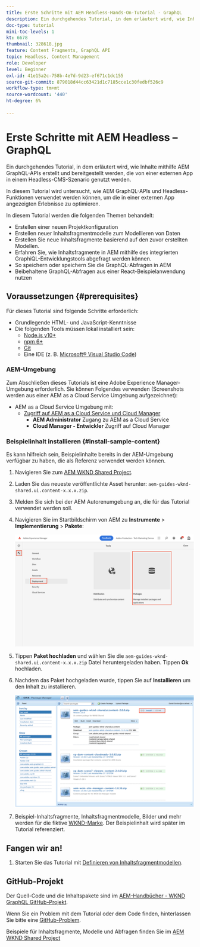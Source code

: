 ```yaml
---
title: Erste Schritte mit AEM Headless-Hands-On-Tutorial - GraphQL
description: Ein durchgehendes Tutorial, in dem erläutert wird, wie Inhalte mithilfe AEM GraphQL-APIs erstellt und bereitgestellt werden.
doc-type: tutorial
mini-toc-levels: 1
kt: 6678
thumbnail: 328618.jpg
feature: Content Fragments, GraphQL API
topic: Headless, Content Management
role: Developer
level: Beginner
exl-id: 41e15a2c-758b-4e7d-9d23-ef671c1dc155
source-git-commit: 879018d44cc63421d1c7185cce1c30fedbf526c9
workflow-type: tm+mt
source-wordcount: '440'
ht-degree: 6%

---
```


# Erste Schritte mit AEM Headless – GraphQL

Ein durchgehendes Tutorial, in dem erläutert wird, wie Inhalte mithilfe AEM GraphQL-APIs erstellt und bereitgestellt werden, die von einer externen App in einem Headless-CMS-Szenario genutzt werden.

In diesem Tutorial wird untersucht, wie AEM GraphQL-APIs und Headless-Funktionen verwendet werden können, um die in einer externen App angezeigten Erlebnisse zu optimieren.

In diesem Tutorial werden die folgenden Themen behandelt:

* Erstellen einer neuen Projektkonfiguration
* Erstellen neuer Inhaltsfragmentmodelle zum Modellieren von Daten
* Erstellen Sie neue Inhaltsfragmente basierend auf den zuvor erstellten Modellen.
* Erfahren Sie, wie Inhaltsfragmente in AEM mithilfe des integrierten GraphiQL-Entwicklungstools abgefragt werden können.
* So speichern oder speichern Sie die GraphQL-Abfragen in AEM
* Beibehaltene GraphQL-Abfragen aus einer React-Beispielanwendung nutzen


## Voraussetzungen {#prerequisites}

Für dieses Tutorial sind folgende Schritte erforderlich:

* Grundlegende HTML- und JavaScript-Kenntnisse
* Die folgenden Tools müssen lokal installiert sein:
   * [Node.js v10+](https://nodejs.org/en/)
   * [npm 6+](https://www.npmjs.com/)
   * [Git](https://git-scm.com/)
   * Eine IDE (z. B. [Microsoft® Visual Studio Code](https://code.visualstudio.com/))

### AEM-Umgebung

Zum Abschließen dieses Tutorials ist eine Adobe Experience Manager-Umgebung erforderlich. Sie können Folgendes verwenden (Screenshots werden aus einer AEM as a Cloud Service Umgebung aufgezeichnet):

* AEM as a Cloud Service Umgebung mit:
   * [Zugriff auf AEM as a Cloud Service und Cloud Manager](/help/cloud-service/accessing/overview.md)
      * **AEM Administrator** Zugang zu AEM as a Cloud Service
      * **Cloud Manager - Entwickler** Zugriff auf Cloud Manager

### Beispielinhalt installieren {#install-sample-content}

Es kann hilfreich sein, Beispielinhalte bereits in der AEM-Umgebung verfügbar zu haben, die als Referenz verwendet werden können.

1. Navigieren Sie zum [AEM WKND Shared Project](https://github.com/adobe/aem-guides-wknd-shared/releases).
1. Laden Sie das neueste veröffentlichte Asset herunter: `aem-guides-wknd-shared.ui.content-x.x.x.zip`.
1. Melden Sie sich bei der AEM Autorenumgebung an, die für das Tutorial verwendet werden soll.
1. Navigieren Sie im Startbildschirm von AEM zu **Instrumente** > **Implementierung** > **Pakete**:

   ![Package Manager navigieren](assets/overview/navigate-package-manager.png)

1. Tippen **Paket hochladen** und wählen Sie die `aem-guides-wknd-shared.ui.content-x.x.x.zip` Datei heruntergeladen haben. Tippen **Ok** hochladen.
1. Nachdem das Paket hochgeladen wurde, tippen Sie auf **Installieren** um den Inhalt zu installieren.

   ![Beispielinhaltspaket installieren](assets/overview/install-sample-content-package.png)

1. Beispiel-Inhaltsfragmente, Inhaltsfragmentmodelle, Bilder und mehr werden für die fiktive [WKND-Marke](https://wknd.site/). Der Beispielinhalt wird später im Tutorial referenziert.

## Fangen wir an!

1. Starten Sie das Tutorial mit [Definieren von Inhaltsfragmentmodellen](content-fragment-models.md).

## GitHub-Projekt

Der Quell-Code und die Inhaltspakete sind im [AEM-Handbücher - WKND GraphQL GitHub-Projekt](https://github.com/adobe/aem-guides-wknd-graphql).

Wenn Sie ein Problem mit dem Tutorial oder dem Code finden, hinterlassen Sie bitte eine [GitHub-Problem](https://github.com/adobe/aem-guides-wknd-graphql/issues).

Beispiele für Inhaltsfragmente, Modelle und Abfragen finden Sie im [AEM WKND Shared Project](https://github.com/adobe/aem-guides-wknd-shared)
